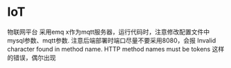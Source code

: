 # IoT
物联网平台
采用emq x作为mqtt服务器，运行代码时，注意修改配置文件中mysql参数、mqtt参数.
注意后端部署时端口尽量不要采用8080，会报 Invalid character found in method name. HTTP method names must be tokens
这样的错误，偶尔出现

[link]: https://blog.csdn.net/qq_37949192